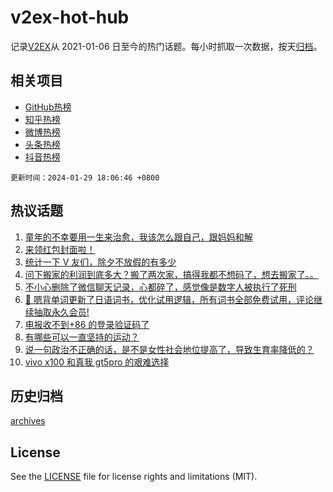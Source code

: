 # v2ex-hot-hub

 记录[V2EX](https://www.v2ex.com/)从 2021-01-06 日至今的热门话题。每小时抓取一次数据，按天[归档](archives)。
 
 ## 相关项目

- [GitHub热榜](https://github.com/snaildev/github-hot-hub)
- [知乎热榜](https://github.com/snaildev/zhihu-hot-hub)
- [微博热榜](https://github.com/snaildev/weibo-hot-hub)
- [头条热榜](https://github.com/snaildev/toutiao-hot-hub)
- [抖音热榜](https://github.com/snaildev/douyin-hot-hub)


 `更新时间：2024-01-29 18:06:46 +0800`

## 热议话题

1. [童年的不幸要用一生来治愈，我该怎么跟自己，跟妈妈和解](https://www.v2ex.com/t/1012337)
1. [来领红包封面啦！](https://www.v2ex.com/t/1012358)
1. [统计一下 V 友们，除夕不放假的有多少](https://www.v2ex.com/t/1012382)
1. [问下搬家的利润到底多大？搬了两次家，搞得我都不想码了，想去搬家了。。](https://www.v2ex.com/t/1012223)
1. [不小心删除了微信聊天记录，心都碎了，感觉像是数字人被执行了死刑](https://www.v2ex.com/t/1012451)
1. [🎁 嗯背单词更新了日语词书，优化试用逻辑，所有词书全部免费试用，评论继续抽取永久会员!](https://www.v2ex.com/t/1012360)
1. [电报收不到+86 的登录验证码了](https://www.v2ex.com/t/1012303)
1. [有哪些可以一直坚持的运动？](https://www.v2ex.com/t/1012212)
1. [说一句政治不正确的话，是不是女性社会地位提高了，导致生育率降低的？](https://www.v2ex.com/t/1012454)
1. [vivo x100 和真我 gt5pro 的艰难选择](https://www.v2ex.com/t/1012313)

## 历史归档

[archives](archives)

## License

See the [LICENSE](LICENSE) file for license rights and limitations (MIT).
